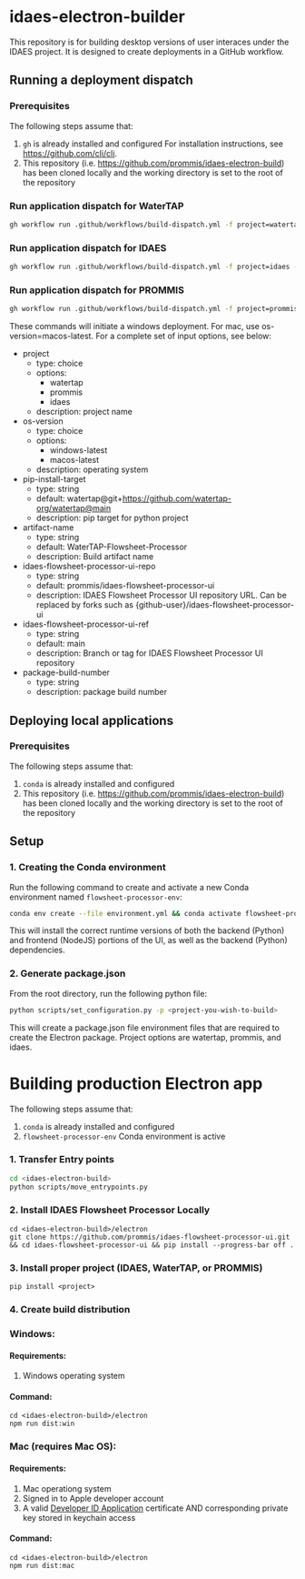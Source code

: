 # idaes-electron-builder

This repository is for building desktop versions of user interaces under the IDAES project. It is designed to create deployments in a GitHub workflow.

## Running a deployment dispatch

### Prerequisites

The following steps assume that:

1. `gh` is already installed and configured For installation instructions, see https://github.com/cli/cli.
2. This repository (i.e. https://github.com/prommis/idaes-electron-build) has been cloned locally and the working directory is set to the root of the repository

### Run application dispatch for WaterTAP

```sh
gh workflow run .github/workflows/build-dispatch.yml -f project=watertap -f os-version=windows-latest -f artifact-name=WaterTAP-Flowsheet-Processor -f pip-install-target=watertap@git+https://github.com/watertap-org/watertap@main
```

### Run application dispatch for IDAES

```sh
gh workflow run .github/workflows/build-dispatch.yml -f project=idaes -f os-version=windows-latest -f artifact-name=IDAES-Flowsheet-Processor -f pip-install-target=idaes-pse@git+https://github.com/IDAES/idaes-pse
```

### Run application dispatch for PROMMIS

```sh
gh workflow run .github/workflows/build-dispatch.yml -f project=prommis -f os-version=windows-latest -f artifact-name=PROMMIS-Flowsheet-Processor -f pip-install-target=prommis@git+https://github.com/prommis/prommis@main
```

These commands will initiate a windows deployment. For mac, use os-version=macos-latest. For a complete set of input options, see below:
- project
  - type: choice
  - options:
    - watertap
    - prommis
    - idaes
  - description: project name
- os-version
  - type: choice
  - options:
    - windows-latest
    - macos-latest
  - description: operating system
- pip-install-target
  - type: string
  - default: watertap@git+https://github.com/watertap-org/watertap@main
  - description: pip target for python project
- artifact-name
  - type: string
  - default: WaterTAP-Flowsheet-Processor
  - description: Build artifact name
- idaes-flowsheet-processor-ui-repo
  - type: string
  - default: prommis/idaes-flowsheet-processor-ui
  - description: IDAES Flowsheet Processor UI repository URL. Can be replaced by forks such as {github-user}/idaes-flowsheet-processor-ui
- idaes-flowsheet-processor-ui-ref
  - type: string
  - default: main
  - description: Branch or tag for IDAES Flowsheet Processor UI repository
- package-build-number
  - type: string
  - description: package build number

## Deploying local applications

### Prerequisites

The following steps assume that:

1. `conda` is already installed and configured
2. This repository (i.e. https://github.com/prommis/idaes-electron-build) has been cloned locally and the working directory is set to the root of the repository

## Setup

### 1. Creating the Conda environment

Run the following command to create and activate a new Conda environment named `flowsheet-processor-env`:

```sh
conda env create --file environment.yml && conda activate flowsheet-processor-env
```

This will install the correct runtime versions of both the backend (Python) and frontend (NodeJS) portions of the UI, as well as the backend (Python) dependencies.

### 2. Generate package.json

From the root directory, run the following python file:

```sh
python scripts/set_configuration.py -p <project-you-wish-to-build>
```

This will create a package.json file environment files that are required to create the Electron package. Project options are watertap, prommis, and idaes.

# Building production Electron app

The following steps assume that:

1. `conda` is already installed and configured
2. `flowsheet-processor-env` Conda environment is active

### 1. Transfer Entry points

```sh
cd <idaes-electron-build>
python scripts/move_entrypoints.py
```

### 2. Install IDAES Flowsheet Processor Locally

```console
cd <idaes-electron-build>/electron
git clone https://github.com/prommis/idaes-flowsheet-processor-ui.git && cd idaes-flowsheet-processor-ui && pip install --progress-bar off .
```

### 3. Install proper project (IDAES, WaterTAP, or PROMMIS)

```console
pip install <project>
```

### 4. Create build distribution

### Windows:
#### Requirements: 
1) Windows operating system

#### Command:
```console
cd <idaes-electron-build>/electron
npm run dist:win
```

### Mac (requires Mac OS):
#### Requirements: 
1) Mac operationg system
2) Signed in to Apple developer account
3) A valid <u>Developer ID Application</u> certificate AND corresponding private key stored in keychain access

#### Command:

```console
cd <idaes-electron-build>/electron
npm run dist:mac
```
